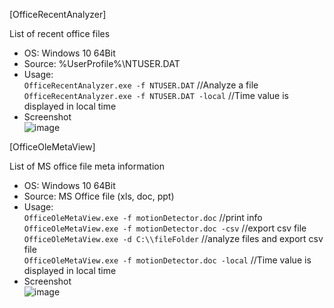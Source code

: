 [OfficeRecentAnalyzer]  

List of recent office files  

- OS: Windows 10 64Bit  
- Source: %UserProfile%\NTUSER.DAT  
- Usage:  
`OfficeRecentAnalyzer.exe -f NTUSER.DAT` //Analyze a file  
`OfficeRecentAnalyzer.exe -f NTUSER.DAT -local` //Time value is displayed in local time  
- Screenshot  
![image](https://user-images.githubusercontent.com/69110090/120881672-c2ccac80-c60d-11eb-8adf-e21119d6f2d9.png)  


[OfficeOleMetaView]  

List of MS office file meta information  

- OS: Windows 10 64Bit  
- Source: MS Office file (xls, doc, ppt)  
- Usage:  
`OfficeOleMetaView.exe -f motionDetector.doc` //print info  
`OfficeOleMetaView.exe -f motionDetector.doc -csv` //export csv file  
`OfficeOleMetaView.exe -d C:\\fileFolder` //analyze files and export csv file  
`OfficeOleMetaView.exe -f motionDetector.doc -local` //Time value is displayed in local time  
- Screenshot  
![image](https://user-images.githubusercontent.com/69110090/110213403-36fa9580-7ee3-11eb-86d0-7980f8e2a5e5.png)  
